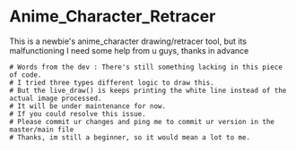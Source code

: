 # Anime_Character_Retracer
This is a newbie's anime_character drawing/retracer tool, but its malfunctioning I need some help from u guys, thanks in advance

    # Words from the dev : There's still something lacking in this piece of code.
    # I tried three types different logic to draw this.
    # But the live_draw() is keeps printing the white line instead of the actual image processed.
    # It will be under maintenance for now.
    # If you could resolve this issue.
    # Please commit ur changes and ping me to commit ur version in the master/main file
    # Thanks, im still a beginner, so it would mean a lot to me.
